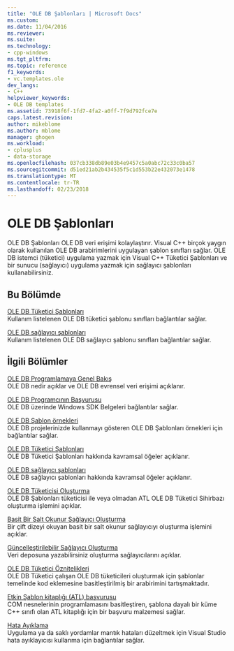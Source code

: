 ```yaml
---
title: "OLE DB Şablonları | Microsoft Docs"
ms.custom: 
ms.date: 11/04/2016
ms.reviewer: 
ms.suite: 
ms.technology:
- cpp-windows
ms.tgt_pltfrm: 
ms.topic: reference
f1_keywords:
- vc.templates.ole
dev_langs:
- C++
helpviewer_keywords:
- OLE DB templates
ms.assetid: 73918f6f-1fd7-4fa2-a0ff-7f9d792fce7e
caps.latest.revision: 
author: mikeblome
ms.author: mblome
manager: ghogen
ms.workload:
- cplusplus
- data-storage
ms.openlocfilehash: 037cb338db89e03b4e9457c5a0abc72c33c0ba57
ms.sourcegitcommit: d51ed21ab2b434535f5c1d553b22e432073e1478
ms.translationtype: MT
ms.contentlocale: tr-TR
ms.lasthandoff: 02/23/2018
---
```

# <a name="ole-db-templates"></a>OLE DB Şablonları
OLE DB Şablonları OLE DB veri erişimi kolaylaştırır. Visual C++ birçok yaygın olarak kullanılan OLE DB arabirimlerini uygulayan şablon sınıfları sağlar. OLE DB istemci (tüketici) uygulama yazmak için Visual C++ Tüketici Şablonları ve bir sunucu (sağlayıcı) uygulama yazmak için sağlayıcı şablonları kullanabilirsiniz.  
  
## <a name="in-this-section"></a>Bu Bölümde  
 [OLE DB Tüketici Şablonları](../../data/oledb/ole-db-consumer-templates-reference.md)  
 Kullanım listelenen OLE DB tüketici şablonu sınıfları bağlantılar sağlar.  
  
 [OLE DB sağlayıcı şablonları](../../data/oledb/ole-db-provider-templates-reference.md)  
 Kullanım listelenen OLE DB sağlayıcı şablonu sınıfları bağlantılar sağlar.  
  
## <a name="related-sections"></a>İlgili Bölümler  
 [OLE DB Programlamaya Genel Bakış](../../data/oledb/ole-db-programming-overview.md)  
 OLE DB nedir açıklar ve OLE DB evrensel veri erişimi açıklanır.  
  
 [OLE DB Programcının Başvurusu](https://msdn.microsoft.com/en-us/library/ms713643.aspx)  
 OLE DB üzerinde Windows SDK Belgeleri bağlantılar sağlar.  
  
 [OLE DB Şablon örnekleri](../../visual-cpp-samples.md)  
 OLE DB projelerinizde kullanmayı gösteren OLE DB Şablonları örnekleri için bağlantılar sağlar.  
  
 [OLE DB Tüketici Şablonları](../../data/oledb/ole-db-consumer-templates-cpp.md)  
 OLE DB Tüketici Şablonları hakkında kavramsal öğeler açıklanır.  
  
 [OLE DB sağlayıcı şablonları](../../data/oledb/ole-db-provider-templates-cpp.md)  
 OLE DB sağlayıcı şablonları hakkında kavramsal öğeler açıklanır.  
  
 [OLE DB Tüketicisi Oluşturma](../../data/oledb/creating-an-ole-db-consumer.md)  
 OLE DB Şablonları tüketicisi ile veya olmadan ATL OLE DB Tüketici Sihirbazı oluşturma işlemini açıklar.  
  
 [Basit Bir Salt Okunur Sağlayıcı Oluşturma](../../data/oledb/creating-a-simple-read-only-provider.md)  
 Bir çift dizeyi okuyan basit bir salt okunur sağlayıcıyı oluşturma işlemini açıklar.  
  
 [Güncelleştirilebilir Sağlayıcı Oluşturma](../../data/oledb/creating-an-updatable-provider.md)  
 Veri deposuna yazabilirsiniz oluşturma sağlayıcılarını açıklar.  
  
 [OLE DB Tüketici Öznitelikleri](../../windows/ole-db-consumer-attributes.md)  
 OLE DB Tüketici çalışan OLE DB tüketicileri oluşturmak için şablonlar temelinde kod eklemesine basitleştirilmiş bir arabirimini tartışmaktadır.  
  
 [Etkin Şablon kitaplığı (ATL) başvurusu](../../atl/atl-com-desktop-components.md)  
 COM nesnelerinin programlamasını basitleştiren, şablona dayalı bir küme C++ sınıfı olan ATL kitaplığı için bir başvuru malzemesi sağlar.  
  
 [Hata Ayıklama](/visualstudio/debugger/debugging-in-visual-studio)  
 Uygulama ya da saklı yordamlar mantık hataları düzeltmek için Visual Studio hata ayıklayıcısı kullanma için bağlantılar sağlar.